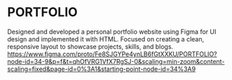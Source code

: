 # PORTFOLIO
Designed and developed a personal portfolio website using Figma for UI design and implemented it with HTML. Focused on creating a clean, responsive layout to showcase projects, skills, and blogs.
https://www.figma.com/proto/Fe8SJGYPe4ynLB6fGtXXKU/PORTFOLIO?node-id=34-9&p=f&t=qhOfVRG1VfX7RgSJ-0&scaling=min-zoom&content-scaling=fixed&page-id=0%3A1&starting-point-node-id=34%3A9
